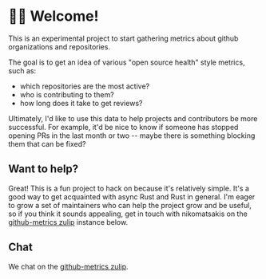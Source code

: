 # 👋🏽 Welcome!

This is an experimental project to start gathering metrics about github organizations and repositories.

The goal is to get an idea of various "open source health" style metrics, such as:

* which repositories are the most active?
* who is contributing to them?
* how long does it take to get reviews?

Ultimately, I'd like to use this data to help projects and contributors be more successful. For example, it'd be nice to know if someone has stopped opening PRs in the last month or two -- maybe there is something blocking them that can be fixed?

## Want to help?

Great! This is a fun project to hack on because it's relatively simple. It's a good way to get acquainted with async Rust and Rust in general. I'm eager to grow a set of maintainers who can help the project grow and be useful, so if you think it sounds appealing, get in touch with nikomatsakis on the [github-metrics zulip] instance below.

## Chat

We chat on the [github-metrics zulip].

[github-metrics zulip]: https://github-metrics.zulipchat.com/
